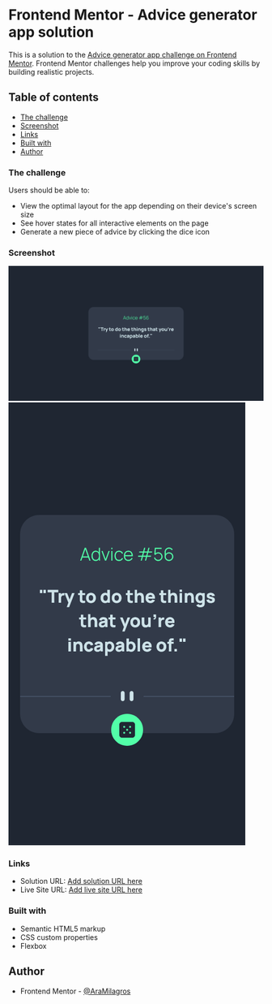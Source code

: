 # Frontend Mentor - Advice generator app solution

This is a solution to the [Advice generator app challenge on Frontend Mentor](https://www.frontendmentor.io/challenges/advice-generator-app-QdUG-13db). Frontend Mentor challenges help you improve your coding skills by building realistic projects.

## Table of contents

  - [The challenge](#the-challenge)
  - [Screenshot](#screenshot)
  - [Links](#links)
  - [Built with](#built-with)
- [Author](#author)

### The challenge

Users should be able to:

- View the optimal layout for the app depending on their device's screen size
- See hover states for all interactive elements on the page
- Generate a new piece of advice by clicking the dice icon

### Screenshot

![](./design/desktop.png)
![](./design/mobile.png)

### Links

- Solution URL: [Add solution URL here](https://github.com/AraMilagros/Proyectos-varios-HTML-CSS-JS/tree/main/9-advice-generator)
- Live Site URL: [Add live site URL here](https://advice-random-96.netlify.app/)


### Built with

- Semantic HTML5 markup
- CSS custom properties
- Flexbox

## Author

- Frontend Mentor - [@AraMilagros](https://www.frontendmentor.io/profile/AraMilagros)
